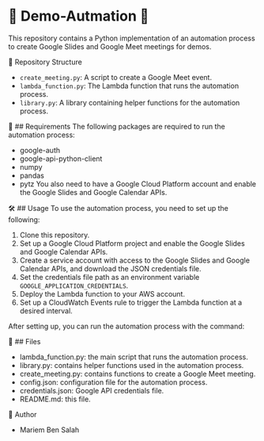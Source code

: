# :rocket: Demo-Autmation :rocket:
This repository contains a Python implementation of an automation process to create Google Slides and Google Meet meetings for demos.

📂 Repository Structure

- `create_meeting.py`: A script to create a Google Meet event.
- `lambda_function.py`: The Lambda function that runs the automation process.
- `library.py`: A library containing helper functions for the automation process.

📝 ## Requirements
The following packages are required to run the automation process:

- google-auth
- google-api-python-client
- numpy
- pandas
- pytz
You also need to have a Google Cloud Platform account and enable the Google Slides and Google Calendar APIs.

🛠️  ## Usage
To use the automation process, you need to set up the following:
1. Clone this repository.
2. Set up a Google Cloud Platform project and enable the Google Slides and Google Calendar APIs.
3. Create a service account with access to the Google Slides and Google Calendar APIs, and download the JSON credentials file.
4. Set the credentials file path as an environment variable `GOOGLE_APPLICATION_CREDENTIALS`.
5. Deploy the Lambda function to your AWS account.
6. Set up a CloudWatch Events rule to trigger the Lambda function at a desired interval.

After setting up, you can run the automation process with the command:

📑 ## Files
- lambda_function.py: the main script that runs the automation process.
- library.py: contains helper functions used in the automation process.
- create_meeting.py: contains functions to create a Google Meet meeting.
- config.json: configuration file for the automation process.
- credentials.json: Google API credentials file.
- README.md: this file.

👤 Author

- Mariem Ben Salah 
